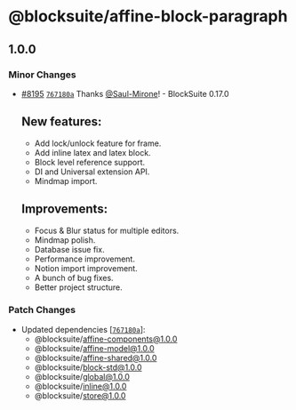 # @blocksuite/affine-block-paragraph

## 1.0.0

### Minor Changes

- [#8195](https://github.com/toeverything/blocksuite/pull/8195) [`767180a`](https://github.com/toeverything/blocksuite/commit/767180aaa71fc4a5e3f97a3c2913b5b22937f120) Thanks [@Saul-Mirone](https://github.com/Saul-Mirone)! - BlockSuite 0.17.0

  ## New features:

  - Add lock/unlock feature for frame.
  - Add inline latex and latex block.
  - Block level reference support.
  - DI and Universal extension API.
  - Mindmap import.

  ## Improvements:

  - Focus & Blur status for multiple editors.
  - Mindmap polish.
  - Database issue fix.
  - Performance improvement.
  - Notion import improvement.
  - A bunch of bug fixes.
  - Better project structure.

### Patch Changes

- Updated dependencies [[`767180a`](https://github.com/toeverything/blocksuite/commit/767180aaa71fc4a5e3f97a3c2913b5b22937f120)]:
  - @blocksuite/affine-components@1.0.0
  - @blocksuite/affine-model@1.0.0
  - @blocksuite/affine-shared@1.0.0
  - @blocksuite/block-std@1.0.0
  - @blocksuite/global@1.0.0
  - @blocksuite/inline@1.0.0
  - @blocksuite/store@1.0.0

